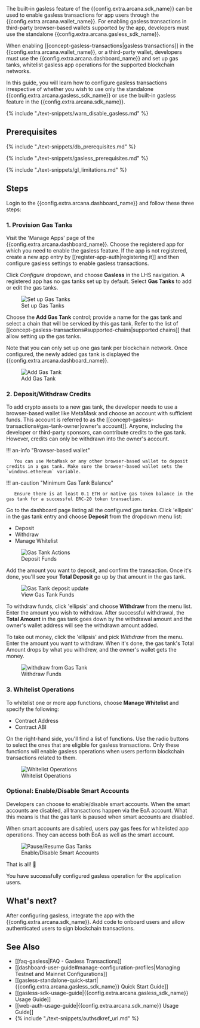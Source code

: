 The built-in gasless feature of the {{config.extra.arcana.sdk_name}} can be used to enable gasless transactions for app users through the {{config.extra.arcana.wallet_name}}. For enabling gasless transactions in third-party browser-based wallets supported by the app, developers must use the standalone {{config.extra.arcana.gasless_sdk_name}}.

When enabling [[concept-gasless-transactions|gasless transactions]] in the {{config.extra.arcana.wallet_name}}, or a third-party wallet, developers must use the {{config.extra.arcana.dashboard_name}} and set up gas tanks, whitelist gasless app operations for the supported blockchain networks.

In this guide, you will learn how to configure gasless transactions irrespective of whether you wish to use only the standalone {{config.extra.arcana.gasless_sdk_name}} or use the built-in gasless feature in the {{config.extra.arcana.sdk_name}}.

{% include "./text-snippets/warn_disable_gasless.md" %}

## Prerequisites

{% include "./text-snippets/db_prerequisites.md" %}

{% include "./text-snippets/gasless_prerequisites.md" %}

{% include "./text-snippets/gl_limitations.md" %}

## Steps

Login to the {{config.extra.arcana.dashboard_name}} and follow these three steps:

### 1. Provision Gas Tanks

Visit the 'Manage Apps' page of the {{config.extra.arcana.dashboard_name}}. Choose the registered app for which you need to enable the gasless feature. If the app is not registered, create a new app entry by [[register-app-auth|registering it]] and then configure gasless settings to enable gasless transactions.

Click *Configure* dropdown, and choose **Gasless** in the LHS navigation. A registered app has no gas tanks set up by default.  Select **Gas Tanks** to add or edit the gas tanks.

<figure markdown="span">
  <img src="{{config.extra.arcana.img_dir}}/an_gl_db_new_config.{{config.extra.arcana.img_png}}" alt="Set up Gas Tanks" class="an-screenshots"/>
  <figcaption>Set up Gas Tanks</figcaption>
</figure>

Choose the **Add Gas Tank** control; provide a name for the gas tank and select a chain that will be serviced by this gas tank. Refer to the list of [[concept-gasless-transactions#supported-chains|supported chains]] that allow setting up the gas tanks.

Note that you can only set up one gas tank per blockchain network. Once configured, the newly added gas tank is displayed the {{config.extra.arcana.dashboard_name}}.

<figure markdown="span">
  <img src="{{config.extra.arcana.img_dir}}/an_gl_db_add_gas_tank.gif" alt="Add Gas Tank" class="an-screenshots"/>
  <figcaption>Add Gas Tank</figcaption>
</figure>


### 2. Deposit/Withdraw Credits

To add crypto assets to a new gas tank, the developer needs to use a browser-based wallet like MetaMask and choose an account with sufficient funds. This account is referred to as the [[concept-gasless-transactions#gas-tank-owner|owner's account]]. Anyone, including the developer or third-party sponsors, can contribute credits to the gas tank. However, credits can only be withdrawn into the owner's account.

!!! an-info "Browser-based wallet"

       You can use MetaMask or any other browser-based wallet to deposit credits in a gas tank. Make sure the browser-based wallet sets the `windows.ethereum` variable.

!!! an-caution "Minimum Gas Tank Balance"

       Ensure there is at least 0.1 ETH or native gas token balance in the gas tank for a successful ERC-20 token transaction.

Go to the dashboard page listing all the configured gas tanks. Click 'ellipsis' in the gas tank entry and choose **Deposit** from the dropdown menu list:

* Deposit
* Withdraw
* Manage Whitelist

<figure markdown="span">
  <img src="{{config.extra.arcana.img_dir}}/an_gl_gas_tank_action.{{config.extra.arcana.img_png}}" alt="Gas Tank Actions" class="an-screenshots"/>
  <figcaption>Deposit Funds</figcaption>
</figure>

Add the amount you want to deposit, and confirm the transaction. Once it's done, you'll see your **Total Deposit** go up by that amount in the gas tank.

<figure markdown="span">
  <img src="{{config.extra.arcana.img_dir}}/an_gl_db_deposit.gif" alt="Gas Tank deposit update" class="an-screenshots"/>
  <figcaption>View Gas Tank Funds</figcaption>
</figure>

To withdraw funds, click 'ellipsis' and choose **Withdraw** from the menu list. Enter the amount you wish to withdraw. After successful withdrawal, the **Total Amount** in the gas tank goes down by the withdrawal amount and the owner's wallet address will see the withdrawn amount added.

To take out money, click the 'ellipsis' and pick *Withdraw* from the menu. Enter the amount you want to withdraw. When it's done, the gas tank's Total Amount drops by what you withdrew, and the owner's wallet gets the money.

<figure markdown="span">
  <img src="{{config.extra.arcana.img_dir}}/an_gl_db_withdraw.gif" alt="withdraw from Gas Tank" class="an-screenshots"/>
  <figcaption>Withdraw Funds</figcaption>
</figure>

### 3. Whitelist Operations

To whitelist one or more app functions, choose **Manage Whitelist** and specify the following:

* Contract Address
* Contract ABI

On the right-hand side, you'll find a list of functions. Use the radio buttons to select the ones that are eligible for gasless transactions. Only these functions will enable gasless operations when users perform blockchain transactions related to them.

<figure markdown="span">
  <img src="{{config.extra.arcana.img_dir}}/an_gl_db_whitelist.gif" alt="Whitelist Operations" class="an-screenshots width_85pc"/>
  <figcaption>Whitelist Operations</figcaption>
</figure>

### Optional: Enable/Disable Smart Accounts

Developers can choose to enable/disable smart accounts. When the smart accounts are disabled, all transactions happen via the EoA account. What this means is that the gas tank is paused when smart accounts are disabled. 

When smart accounts are disabled, users pay gas fees for whitelisted app operations. They can access both EoA as well as the smart account.
 
<figure markdown="span">
  <img src="{{config.extra.arcana.img_dir}}/an_gl_gas_tank_pause.{{config.extra.arcana.img_gif}}" alt="Pause/Resume Gas Tanks" class="an-screenshots"/>
  <figcaption>Enable/Disable Smart Accounts</figcaption>
</figure>

That is all! 🎉

You have successfully configured gasless operation for the application users.  

## What's next?

After configuring gasless, integrate the app with the {{config.extra.arcana.sdk_name}}. Add code to onboard users and allow authenticated users to sign blockchain transactions.

## See Also

* [[faq-gasless|FAQ - Gasless Transactions]]
* [[dashboard-user-guide#manage-configuration-profiles|Managing Testnet and Mainnet Configurations]]
* [[gasless-standalone-quick-start|{{config.extra.arcana.gasless_sdk_name}} Quick Start Guide]]
* [[gasless-sdk-usage-guide|{{config.extra.arcana.gasless_sdk_name}} Usage Guide]]
* [[web-auth-usage-guide|{{config.extra.arcana.sdk_name}} Usage Guide]]
* {% include "./text-snippets/authsdkref_url.md" %}
